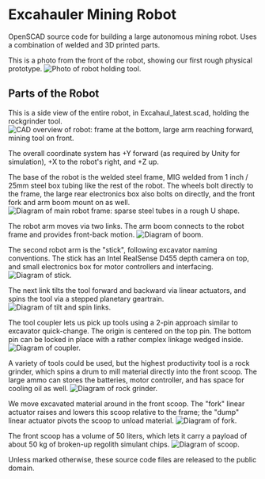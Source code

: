 # Excahauler Mining Robot

OpenSCAD source code for building a large autonomous mining robot.  Uses a combination of welded and 3D printed parts.

This is a photo from the front of the robot, showing our first rough physical prototype.
![Photo of robot holding tool.](documentation/excahauler_front.jpg?raw=true "Front view of the robot")


## Parts of the Robot
This is a side view of the entire robot, in Excahaul_latest.scad, holding the rockgrinder tool.
![CAD overview of robot: frame at the bottom, large arm reaching forward, mining tool on front.](documentation/excahauler_sideview.png?raw=true "Overview of the robot")

The overall coordinate system has +Y forward (as required by Unity for simulation), +X to the robot's right, and +Z up.

The base of the robot is the welded steel frame, MIG welded from 1 inch / 25mm steel box tubing like the rest of the robot.  The wheels bolt directly to the frame, the large rear electronics box also bolts on directly, and the front fork and arm boom mount on as well.
![Diagram of main robot frame: sparse steel tubes in a rough U shape.](documentation/render/frame.jpg?raw=true "Frame: holds the wheels and everything else.")

The robot arm moves via two links.  The arm boom connects to the robot frame and provides front-back motion.
![Diagram of boom.](documentation/render/boom.jpg?raw=true "Boom")

The second robot arm is the "stick", following excavator naming conventions.  The stick has an Intel RealSense D455 depth camera on top, and small electronics box for motor controllers and interfacing.
![Diagram of stick.](documentation/render/stick.jpg?raw=true "Stick")

The next link tilts the tool forward and backward via linear actuators, and spins the tool via a stepped planetary geartrain. 
![Diagram of tilt and spin links.](documentation/render/spin.jpg?raw=true "Tilt front-back (YZ) and spin (around Y)")

The tool coupler lets us pick up tools using a 2-pin approach similar to excavator quick-change.  The origin is centered on the top pin.  The bottom pin can be locked in place with a rather complex linkage wedged inside.
![Diagram of coupler.](documentation/render/coupler.jpg?raw=true "Coupler top pin shown")


A variety of tools could be used, but the highest productivity tool is a rock grinder, which spins a drum to mill material directly into the front scoop.  The large ammo can stores the batteries, motor controller, and has space for cooling oil as well.
![Diagram of rock grinder.](documentation/render/rockgrinder.jpg?raw=true "Rock grinder tool")


We move excavated material around in the front scoop.  The "fork" linear actuator raises and lowers this scoop relative to the frame; the "dump" linear actuator pivots the scoop to unload material.
![Diagram of fork.](documentation/render/fork.jpg?raw=true "Fork")

The front scoop has a volume of 50 liters, which lets it carry a payload of about 50 kg of broken-up regolith simulant chips.
![Diagram of scoop.](documentation/render/scoop.jpg?raw=true "Scoop")





Unless marked otherwise, these source code files are released to the public domain. 




